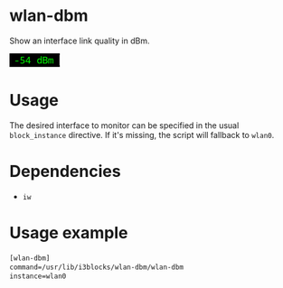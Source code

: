 # wlan-dbm

Show an interface link quality in dBm.

![](wlan-dbm.png)

# Usage

The desired interface to monitor can be specified in the usual `block_instance` directive.
If it's missing, the script will fallback to `wlan0`.

# Dependencies

* `iw`

# Usage example

    [wlan-dbm]
    command=/usr/lib/i3blocks/wlan-dbm/wlan-dbm
    instance=wlan0
